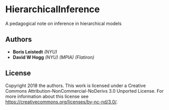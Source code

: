 # HierarchicalInference
A pedagogical note on inference in hierarchical models

## Authors
- **Boris Leistedt** *(NYU)*
- **David W Hogg** *(NYU) (MPIA) (Flatiron)*

## License
Copyright 2018 the authors. This work is licensed under a Creative Commons Attribution-NonCommercial-NoDerivs 3.0 Unported License. For more information about this license see <https://creativecommons.org/licenses/by-nc-nd/3.0/>.
